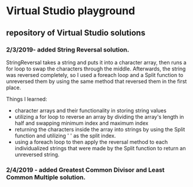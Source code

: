 # Virtual Studio playground

## repository of Virtual Studio solutions

### 2/3/2019- added String Reversal solution.

StringReversal takes a string and puts it into a character array, then runs a for loop to swap the characters through the middle. Afterwards, the string was reversed completely, so I used a foreach loop and a Split function to unreversed them by using the same method that reversed them in the first place.

Things I learned:
- character arrays and their functionality in storing string values
- utilizing a for loop to reverse an array by dividing the array's length in half and swapping minimum index and maximum index
- returning the characters inside the array into strings by using the Split function and utilizing ' ' as the split index.
- using a foreach loop to then apply the reversal method to each individualized strings that were made by the Split function to return an unreversed string.

### 2/4/2019 - added Greatest Common Divisor and Least Common Multiple solution.
